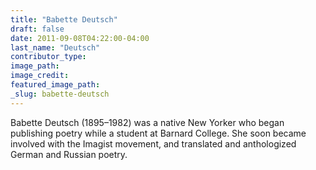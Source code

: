 ```yaml
---
title: "Babette Deutsch"
draft: false
date: 2011-09-08T04:22:00-04:00
last_name: "Deutsch"
contributor_type:
image_path:
image_credit:
featured_image_path:
_slug: babette-deutsch
---
```


Babette Deutsch (1895–1982) was a native New Yorker who began publishing poetry while a student at Barnard College. She soon became involved with the Imagist movement, and translated and anthologized German and Russian poetry.

